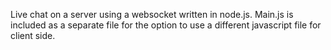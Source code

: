 Live chat on a server using a websocket written in node.js. Main.js is included as a separate file for the option to use a different javascript file for client side.
